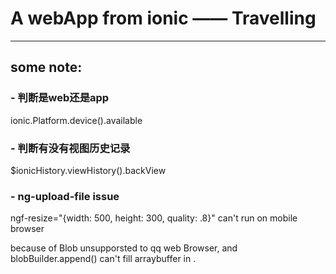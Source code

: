 # A webApp from ionic —— Travelling



-----
##  some note:

### - 判断是web还是app
ionic.Platform.device().available

### - 判断有没有视图历史记录
$ionicHistory.viewHistory().backView

### - ng-upload-file issue
ngf-resize="{width: 500, height: 300, quality: .8}" can't run on mobile browser

because of Blob unsupporsted to qq web Browser, and blobBuilder.append() can't fill arraybuffer in .
